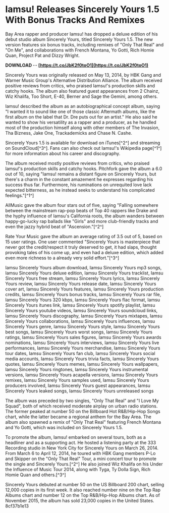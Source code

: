 # Iamsu! Releases Sincerely Yours 1.5 With Bonus Tracks And Remixes
 
Bay Area rapper and producer Iamsu! has dropped a deluxe edition of his debut studio album Sincerely Yours, titled Sincerely Yours 1.5. The new version features six bonus tracks, including remixes of "Only That Real" and "On Me", and collaborations with French Montana, Yo Gotti, Rich Homie Quan, Project Pat and Dizzy Wright.
 
**DOWNLOAD ··· [https://t.co/JbK2f0toO1](https://t.co/JbK2f0toO1)**


 
Sincerely Yours was originally released on May 13, 2014, by HBK Gang and Warner Music Group's Alternative Distribution Alliance. The album received positive reviews from critics, who praised Iamsu!'s production skills and catchy hooks. The album also featured guest appearances from 2 Chainz, Wiz Khalifa, Too Short, E-40, Berner and Sage the Gemini, among others.
 
Iamsu! described the album as an autobiographical concept album, saying "I wanted it to sound like one of those classic Aftermath albums, like the first album on the label that Dr. Dre puts out for an artist." He also said he wanted to show his versatility as a rapper and a producer, as he handled most of the production himself along with other members of The Invasion, Tha Bizness, Jake One, Trackademicks and Chase N. Cashe.
 
Sincerely Yours 1.5 is available for download on iTunes[^2^] and streaming on SoundCloud[^3^]. Fans can also check out Iamsu!'s Wikipedia page[^1^] for more information about his career and discography.
  
The album received mostly positive reviews from critics, who praised Iamsu!'s production skills and catchy hooks. Pitchfork gave the album a 6.0 out of 10, saying "Iamsu! remains a distant figure on Sincerely Yours, but there's a charm in the constant amazement he expresses regarding his success thus far. Furthermore, his ruminations on unrequited love lack expected bitterness, as he instead seeks to understand his complicated feelings."[^1^]
 
AllMusic gave the album four stars out of five, saying "Falling somewhere between the mainstream rap-pop beats of Top 40 rappers like Drake and the hyphy influence of Iamsu's California roots, the album wanders between happy-go-lucky rap ballads like \"Girls\" and more club-friendly tracks and even the jazzy hybrid beat of \"Ascension.\"[^2^]
 
Rate Your Music gave the album an average rating of 3.5 out of 5, based on 15 user ratings. One user commented "Sincerely Yours is masterpiece that never got the credit/respect it truly deserved to get, it had slaps, thought provoking tales of his come up, and even had a deluxe edition, which added even more richness to a already very solid effort."[^3^]
 
Iamsu Sincerely Yours album download,  Iamsu Sincerely Yours mp3 songs,  Iamsu Sincerely Yours deluxe edition,  Iamsu Sincerely Yours tracklist,  Iamsu Sincerely Yours free stream,  Iamsu Sincerely Yours lyrics,  Iamsu Sincerely Yours review,  Iamsu Sincerely Yours release date,  Iamsu Sincerely Yours cover art,  Iamsu Sincerely Yours features,  Iamsu Sincerely Yours production credits,  Iamsu Sincerely Yours bonus tracks,  Iamsu Sincerely Yours rar file,  Iamsu Sincerely Yours 320 kbps,  Iamsu Sincerely Yours flac format,  Iamsu Sincerely Yours itunes link,  Iamsu Sincerely Yours spotify playlist,  Iamsu Sincerely Yours youtube videos,  Iamsu Sincerely Yours soundcloud links,  Iamsu Sincerely Yours discography,  Iamsu Sincerely Yours mixtapes,  Iamsu Sincerely Yours collaborations,  Iamsu Sincerely Yours influences,  Iamsu Sincerely Yours genre,  Iamsu Sincerely Yours style,  Iamsu Sincerely Yours best songs,  Iamsu Sincerely Yours worst songs,  Iamsu Sincerely Yours ratings,  Iamsu Sincerely Yours sales figures,  Iamsu Sincerely Yours awards nominations,  Iamsu Sincerely Yours interviews,  Iamsu Sincerely Yours live performances,  Iamsu Sincerely Yours merchandise,  Iamsu Sincerely Yours tour dates,  Iamsu Sincerely Yours fan club,  Iamsu Sincerely Yours social media accounts,  Iamsu Sincerely Yours trivia facts,  Iamsu Sincerely Yours quotes,  Iamsu Sincerely Yours memes,  Iamsu Sincerely Yours wallpapers,  Iamsu Sincerely Yours ringtones,  Iamsu Sincerely Yours instrumental versions,  Iamsu Sincerely Yours acapella versions,  Iamsu Sincerely Yours remixes,  Iamsu Sincerely Yours samples used,  Iamsu Sincerely Yours producers involved,  Iamsu Sincerely Yours guest appearances,  Iamsu Sincerely Yours leaked songs,  Iamsu Sincerely Yours unreleased songs
  
The album was preceded by two singles, "Only That Real" and "I Love My Squad", both of which received moderate airplay on urban radio stations. The former peaked at number 50 on the Billboard Hot R&B/Hip-Hop Songs chart, while the latter became a regional anthem for the Bay Area. The album also spawned a remix of "Only That Real" featuring French Montana and Yo Gotti, which was included on Sincerely Yours 1.5.
 
To promote the album, Iamsu! embarked on several tours, both as a headliner and as a supporting act. He hosted a listening party at the 333 Recording studio in New York City for Sincerely Yours on March 26, 2014. From March 6 to April 12, 2014, he toured with HBK Gang members P-Lo and Skipper on the "Only That Real" Tour, a mini concert tour to promote the single and Sincerely Yours.[^2^] He also joined Wiz Khalifa on his Under the Influence of Music Tour 2014, along with Tyga, Ty Dolla Sign, Rich Homie Quan and others.[^3^]
 
Sincerely Yours debuted at number 50 on the US Billboard 200 chart, selling 12,000 copies in its first week. It also reached number nine on the Top Rap Albums chart and number 12 on the Top R&B/Hip-Hop Albums chart. As of November 2015, the album has sold 23,000 copies in the United States.
 8cf37b1e13
 
